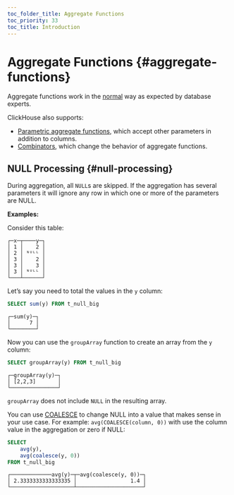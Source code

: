 ```yaml
---
toc_folder_title: Aggregate Functions
toc_priority: 33
toc_title: Introduction
---
```


# Aggregate Functions {#aggregate-functions}

Aggregate functions work in the [normal](http://www.sql-tutorial.com/sql-aggregate-functions-sql-tutorial) way as expected by database experts.

ClickHouse also supports:

-   [Parametric aggregate functions](../../sql-reference/aggregate-functions/parametric-functions.md#aggregate_functions_parametric), which accept other parameters in addition to columns.
-   [Combinators](../../sql-reference/aggregate-functions/combinators.md#aggregate_functions_combinators), which change the behavior of aggregate functions.


## NULL Processing {#null-processing}

During aggregation, all `NULL`s are skipped. If the aggregation has several parameters it will ignore any row in which one or more of the parameters are NULL.

**Examples:**

Consider this table:

``` text
┌─x─┬────y─┐
│ 1 │    2 │
│ 2 │ ᴺᵁᴸᴸ │
│ 3 │    2 │
│ 3 │    3 │
│ 3 │ ᴺᵁᴸᴸ │
└───┴──────┘
```

Let’s say you need to total the values in the `y` column:

``` sql
SELECT sum(y) FROM t_null_big
```

```text
┌─sum(y)─┐
│      7 │
└────────┘
```

Now you can use the `groupArray` function to create an array from the `y` column:

``` sql
SELECT groupArray(y) FROM t_null_big
```

``` text
┌─groupArray(y)─┐
│ [2,2,3]       │
└───────────────┘
```

`groupArray` does not include `NULL` in the resulting array.

You can use [COALESCE](../../sql-reference/functions/functions-for-nulls.md#coalesce) to change NULL into a value that makes sense in your use case. For example: `avg(COALESCE(column, 0))` with use the column value in the aggregation or zero if NULL:

 ``` sql
 SELECT
     avg(y),
     avg(coalesce(y, 0))
 FROM t_null_big
 ```

 ``` text
 ┌─────────────avg(y)─┬─avg(coalesce(y, 0))─┐
 │ 2.3333333333333335 │                 1.4 │
 └────────────────────┴─────────────────────┘
 ```